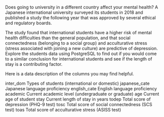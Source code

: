 Does going to university in a different country affect your mental health? A Japanese international university surveyed its students in 2018 and published a study the following year that was approved by several ethical and regulatory boards.

The study found that international students have a higher risk of mental health difficulties than the general population, and that social connectedness (belonging to a social group) and acculturative stress (stress associated with joining a new culture) are predictive of depression.
Explore the students data using PostgreSQL to find out if you would come to a similar conclusion for international students and see if the length of stay is a contributing factor.

Here is a data description of the columns you may find helpful.

inter_dom	Types of students (international or domestic)
japanese_cate	Japanese language proficiency
english_cate	English language proficiency
academic	Current academic level (undergraduate or graduate)
age	Current age of student
stay	Current length of stay in years
todep	Total score of depression (PHQ-9 test)
tosc	Total score of social connectedness (SCS test)
toas	Total score of acculturative stress (ASISS test)
